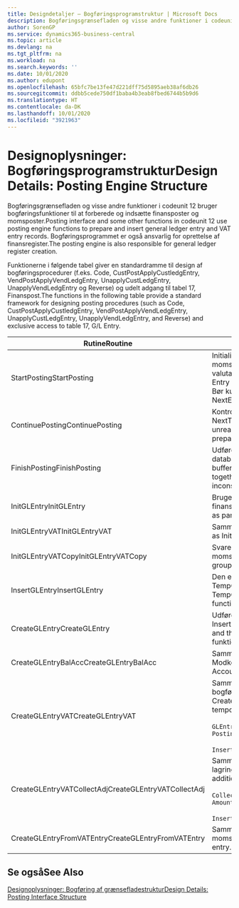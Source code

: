 ```yaml
---
title: Designdetaljer – Bogføringsprogramstruktur | Microsoft Docs
description: Bogføringsgrænsefladen og visse andre funktioner i codeunit 12 bruger bogføringsfunktioner til at forberede og indsætte finansposter og momsposter. Bogføringsprogrammet er også ansvarlig for oprettelse af finansregister.
author: SorenGP
ms.service: dynamics365-business-central
ms.topic: article
ms.devlang: na
ms.tgt_pltfrm: na
ms.workload: na
ms.search.keywords: ''
ms.date: 10/01/2020
ms.author: edupont
ms.openlocfilehash: 65bfc7be13fe47d221dff75d5895aeb38af6db26
ms.sourcegitcommit: ddbb5cede750df1baba4b3eab8fbed6744b5b9d6
ms.translationtype: HT
ms.contentlocale: da-DK
ms.lasthandoff: 10/01/2020
ms.locfileid: "3921963"
---
```

# <a name="design-details-posting-engine-structure"></a><span data-ttu-id="c3027-104">Designoplysninger: Bogføringsprogramstruktur</span><span class="sxs-lookup"><span data-stu-id="c3027-104">Design Details: Posting Engine Structure</span></span>
<span data-ttu-id="c3027-105">Bogføringsgrænsefladen og visse andre funktioner i codeunit 12 bruger bogføringsfunktioner til at forberede og indsætte finansposter og momsposter.</span><span class="sxs-lookup"><span data-stu-id="c3027-105">Posting interface and some other functions in codeunit 12 use posting engine functions to prepare and insert general ledger entry and VAT entry records.</span></span> <span data-ttu-id="c3027-106">Bogføringsprogrammet er også ansvarlig for oprettelse af finansregister.</span><span class="sxs-lookup"><span data-stu-id="c3027-106">The posting engine is also responsible for general ledger register creation.</span></span>  
  
 <span data-ttu-id="c3027-107">Funktionerne i følgende tabel giver en standardramme til design af bogføringsprocedurer (f.eks. Code, CustPostApplyCustledgEntry, VendPostApplyVendLedgEntry, UnapplyCustLedgEntry, UnapplyVendLedgEntry og Reverse) og udelt adgang til tabel 17, Finanspost.</span><span class="sxs-lookup"><span data-stu-id="c3027-107">The functions in the following table provide a standard framework for designing posting procedures (such as Code, CustPostApplyCustledgEntry, VendPostApplyVendLedgEntry, UnapplyCustLedgEntry, UnapplyVendLedgEntry, and Reverse) and exclusive access to table 17, G/L Entry.</span></span>  
  
|<span data-ttu-id="c3027-108">Rutine</span><span class="sxs-lookup"><span data-stu-id="c3027-108">Routine</span></span>|<span data-ttu-id="c3027-109">Beskrivelse</span><span class="sxs-lookup"><span data-stu-id="c3027-109">Description</span></span>|  
|-------------|---------------------------------------|  
|<span data-ttu-id="c3027-110">StartPosting</span><span class="sxs-lookup"><span data-stu-id="c3027-110">StartPosting</span></span>|<span data-ttu-id="c3027-111">Initialiserer bufferen TempGLEntryBuf for bogføring, låser finanspost- og momsposttabeller og initialiserer regnskabsperiode, finansjournal og valutakurs.</span><span class="sxs-lookup"><span data-stu-id="c3027-111">Initializes posting buffer TempGLEntryBuf, locks G/L Entry and VAT Entry tables, and initializes Accounting Period, G/L Register, and Exchange Rate.</span></span> <span data-ttu-id="c3027-112">Bør kun kaldes én gang, så NextEntryNo er 0.</span><span class="sxs-lookup"><span data-stu-id="c3027-112">Should be called only once, then NextEntryNo is 0.</span></span>|  
|<span data-ttu-id="c3027-113">ContinuePosting</span><span class="sxs-lookup"><span data-stu-id="c3027-113">ContinuePosting</span></span>|<span data-ttu-id="c3027-114">Kontrollerer og bogfører urealiseret moms for tidligere transaktionsforøgelse NextTransactionNo og forbereder bogføring af næste linje.</span><span class="sxs-lookup"><span data-stu-id="c3027-114">Checks and posts unrealized VAT for previous transaction increment NextTransactionNo and prepares post of next line.</span></span>|  
|<span data-ttu-id="c3027-115">FinishPosting</span><span class="sxs-lookup"><span data-stu-id="c3027-115">FinishPosting</span></span>|<span data-ttu-id="c3027-116">Udfører bogføring ved at indsætte finansposter fra midlertidig buffer i databasetabellen.</span><span class="sxs-lookup"><span data-stu-id="c3027-116">Completes posting by inserting G/L entries from temporary buffer into database table.</span></span> <span data-ttu-id="c3027-117">Bruges altid sammen med StartPosting.</span><span class="sxs-lookup"><span data-stu-id="c3027-117">Always used together with StartPosting.</span></span> <span data-ttu-id="c3027-118">Kontrollerer for uoverensstemmelser.</span><span class="sxs-lookup"><span data-stu-id="c3027-118">Checks for inconsistencies.</span></span>|  
|<span data-ttu-id="c3027-119">InitGLEntry</span><span class="sxs-lookup"><span data-stu-id="c3027-119">InitGLEntry</span></span>|<span data-ttu-id="c3027-120">Bruges til at initialisere ny finanspost for</span><span class="sxs-lookup"><span data-stu-id="c3027-120">Used to initialize new G/L entry for Gen.</span></span> <span data-ttu-id="c3027-121">finanskladdelinje.</span><span class="sxs-lookup"><span data-stu-id="c3027-121">Jnl Line.</span></span> <span data-ttu-id="c3027-122">Returnerer GLEntry som parameter.</span><span class="sxs-lookup"><span data-stu-id="c3027-122">Returns GLEntry as parameter.</span></span>|  
|<span data-ttu-id="c3027-123">InitGLEntryVAT</span><span class="sxs-lookup"><span data-stu-id="c3027-123">InitGLEntryVAT</span></span>|<span data-ttu-id="c3027-124">Samme som InitGLEntry, men tildeler også modkonto og SummarizeVAT.</span><span class="sxs-lookup"><span data-stu-id="c3027-124">Same as InitGLEntry, but also assigns Bal. Account No. and SummarizeVAT.</span></span>|  
|<span data-ttu-id="c3027-125">InitGLEntryVATCopy</span><span class="sxs-lookup"><span data-stu-id="c3027-125">InitGLEntryVATCopy</span></span>|<span data-ttu-id="c3027-126">Svarer til InitGLEntryVAT, men kopieret også bogføringsgruppedata fra momspost før SummarizeVAT.</span><span class="sxs-lookup"><span data-stu-id="c3027-126">Similar to InitGLEntryVAT, but also copies posting groups data from VAT Entry before SummarizeVAT.</span></span>|  
|<span data-ttu-id="c3027-127">InsertGLEntry</span><span class="sxs-lookup"><span data-stu-id="c3027-127">InsertGLEntry</span></span>|<span data-ttu-id="c3027-128">Den eneste funktion, der indsætter finansposten i tabellen med globale TempGLEntryBuf.</span><span class="sxs-lookup"><span data-stu-id="c3027-128">The only function that inserts G/L entry into global TempGLEntryBuf table.</span></span> <span data-ttu-id="c3027-129">Brug altid denne funktion til Indsættelse.</span><span class="sxs-lookup"><span data-stu-id="c3027-129">Always use this function for insert.</span></span>|  
|<span data-ttu-id="c3027-130">CreateGLEntry</span><span class="sxs-lookup"><span data-stu-id="c3027-130">CreateGLEntry</span></span>|<span data-ttu-id="c3027-131">Udfører en InitGLEntry, tildeler ekstra valutabeløb og udfører derefter InsertGLEntry.</span><span class="sxs-lookup"><span data-stu-id="c3027-131">Performs an InitGLEntry, assigns Additional Currency Amount, and then performs InsertGLEntry.</span></span> <span data-ttu-id="c3027-132">Erstatter flere kodelinjer med et enkelt funktionskald.</span><span class="sxs-lookup"><span data-stu-id="c3027-132">Replaces several lines of code with a single function call.</span></span>|  
|<span data-ttu-id="c3027-133">CreateGLEntryBalAcc</span><span class="sxs-lookup"><span data-stu-id="c3027-133">CreateGLEntryBalAcc</span></span>|<span data-ttu-id="c3027-134">Samme som CreateGLEntry, men tildeler også Modkontotype og Modkonto.</span><span class="sxs-lookup"><span data-stu-id="c3027-134">Same as CreateGLEntry, but also assigns Bal. Account Type and Bal. Account No.</span></span>|  
|<span data-ttu-id="c3027-135">CreateGLEntryVAT</span><span class="sxs-lookup"><span data-stu-id="c3027-135">CreateGLEntryVAT</span></span>|<span data-ttu-id="c3027-136">Samme som CreateGLEntry, men med yderligere behandling for bogføringsgrupper og lagring til den midlertidige momsbuffer:</span><span class="sxs-lookup"><span data-stu-id="c3027-136">Same as CreateGLEntry, but with additional processing for posting groups and saving to temporary VAT buffer:</span></span><br /><br /> `GLEntry.CopyPostingGroupsFromDtldCVBuf(DtldCVLedgEntryBuf,GenJnlLine."Gen. Posting Type");`<br /><br /> `InsertVATEntriesFromTemp(DtldCVLedgEntryBuf,GLEntry);`|  
|<span data-ttu-id="c3027-137">CreateGLEntryVATCollectAdj</span><span class="sxs-lookup"><span data-stu-id="c3027-137">CreateGLEntryVATCollectAdj</span></span>|<span data-ttu-id="c3027-138">Samme som CreateGLEntry, men med yderligere samling af justeringer og lagring til den midlertidige momsbuffer:</span><span class="sxs-lookup"><span data-stu-id="c3027-138">Same as CreateGLEntry, but with additional collection of adjustments and saving to temporary VAT buffer:</span></span><br /><br /> `CollectAdjustment(AdjAmount,GLEntry.Amount,GLEntry."Additional-Currency Amount",OriginalDateSet);`<br /><br /> `InsertVATEntriesFromTemp(DtldCVLedgEntryBuf,GLEntry);`|  
|<span data-ttu-id="c3027-139">CreateGLEntryFromVATEntry</span><span class="sxs-lookup"><span data-stu-id="c3027-139">CreateGLEntryFromVATEntry</span></span>|<span data-ttu-id="c3027-140">Samme som CreateGLEntry, men kopierer også bogføringsgrupper fra momspost.</span><span class="sxs-lookup"><span data-stu-id="c3027-140">Same as CreateGLEntry, but also copies posting groups from VAT entry.</span></span>|  
  
## <a name="see-also"></a><span data-ttu-id="c3027-141">Se også</span><span class="sxs-lookup"><span data-stu-id="c3027-141">See Also</span></span>  
 [<span data-ttu-id="c3027-142">Designoplysninger: Bogføring af grænsefladestruktur</span><span class="sxs-lookup"><span data-stu-id="c3027-142">Design Details: Posting Interface Structure</span></span>](design-details-posting-interface-structure.md)